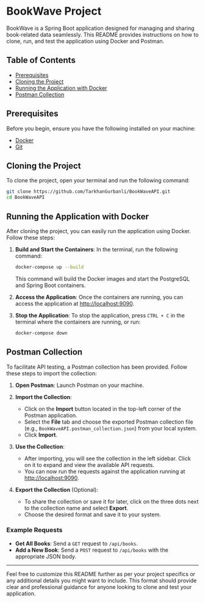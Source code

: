
# BookWave Project

BookWave is a Spring Boot application designed for managing and sharing book-related data seamlessly. This README provides instructions on how to clone, run, and test the application using Docker and Postman.

## Table of Contents
- [Prerequisites](#prerequisites)
- [Cloning the Project](#cloning-the-project)
- [Running the Application with Docker](#running-the-application-with-docker)
- [Postman Collection](#postman-collection)

## Prerequisites

Before you begin, ensure you have the following installed on your machine:

- [Docker](https://www.docker.com/get-started)
- [Git](https://git-scm.com/downloads)

## Cloning the Project

To clone the project, open your terminal and run the following command:

```bash
git clone https://github.com/TarkhanGurbanli/BookWaveAPI.git
cd BookWaveAPI
```

## Running the Application with Docker

After cloning the project, you can easily run the application using Docker. Follow these steps:

1. **Build and Start the Containers**: In the terminal, run the following command:

   ```bash
   docker-compose up --build
   ```

   This command will build the Docker images and start the PostgreSQL and Spring Boot containers.

2. **Access the Application**: Once the containers are running, you can access the application at [http://localhost:9090](http://localhost:9090).

3. **Stop the Application**: To stop the application, press `CTRL + C` in the terminal where the containers are running, or run:

   ```bash
   docker-compose down
   ```

## Postman Collection

To facilitate API testing, a Postman collection has been provided. Follow these steps to import the collection:

1. **Open Postman**: Launch Postman on your machine.

2. **Import the Collection**: 
   - Click on the **Import** button located in the top-left corner of the Postman application.
   - Select the **File** tab and choose the exported Postman collection file (e.g., `BookWaveAPI.postman_collection.json`) from your local system.
   - Click **Import**.

3. **Use the Collection**: 
   - After importing, you will see the collection in the left sidebar. Click on it to expand and view the available API requests.
   - You can now run the requests against the application running at [http://localhost:9090](http://localhost:9090).

4. **Export the Collection** (Optional): 
   - To share the collection or save it for later, click on the three dots next to the collection name and select **Export**.
   - Choose the desired format and save it to your system.

### Example Requests

- **Get All Books**: Send a `GET` request to `/api/books`.
- **Add a New Book**: Send a `POST` request to `/api/books` with the appropriate JSON body.

---

Feel free to customize this README further as per your project specifics or any additional details you might want to include. This format should provide clear and professional guidance for anyone looking to clone and test your application.
